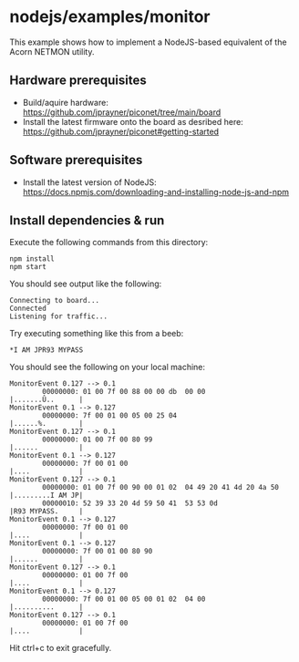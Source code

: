 # nodejs/examples/monitor

This example shows how to implement a NodeJS-based equivalent of the Acorn NETMON utility.

## Hardware prerequisites

* Build/aquire hardware: https://github.com/jprayner/piconet/tree/main/board
* Install the latest firmware onto the board as desribed here: https://github.com/jprayner/piconet#getting-started

## Software prerequisites

* Install the latest version of NodeJS: https://docs.npmjs.com/downloading-and-installing-node-js-and-npm

## Install dependencies & run

Execute the following commands from this directory:

```
npm install
npm start
```

You should see output like the following:

```
Connecting to board...
Connected
Listening for traffic...
```

Try executing something like this from a beeb:

```
*I AM JPR93 MYPASS
```

You should see the following on your local machine:

```
MonitorEvent 0.127 --> 0.1
        00000000: 01 00 7f 00 88 00 00 db  00 00                   |.......Û..      |
MonitorEvent 0.1 --> 0.127
        00000000: 7f 00 01 00 05 00 25 04                          |......%.        |
MonitorEvent 0.127 --> 0.1
        00000000: 01 00 7f 00 80 99                                |......          |
MonitorEvent 0.1 --> 0.127
        00000000: 7f 00 01 00                                      |....            |
MonitorEvent 0.127 --> 0.1
        00000000: 01 00 7f 00 90 00 01 02  04 49 20 41 4d 20 4a 50 |.........I AM JP|
        00000010: 52 39 33 20 4d 59 50 41  53 53 0d                |R93 MYPASS.     |
MonitorEvent 0.1 --> 0.127
        00000000: 7f 00 01 00                                      |....            |
MonitorEvent 0.1 --> 0.127
        00000000: 7f 00 01 00 80 90                                |......          |
MonitorEvent 0.127 --> 0.1
        00000000: 01 00 7f 00                                      |....            |
MonitorEvent 0.1 --> 0.127
        00000000: 7f 00 01 00 05 00 01 02  04 00                   |..........      |
MonitorEvent 0.127 --> 0.1
        00000000: 01 00 7f 00                                      |....            |
```

Hit ctrl+c to exit gracefully.

